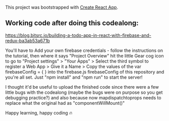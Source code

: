 This project was bootstrapped with [Create React App](https://github.com/facebook/create-react-app).

## Working code after doing this codealong:

https://blog.bitsrc.io/building-a-todo-app-in-react-with-firebase-and-redux-ba3ab53a671b


You'll have to Add your own firebase credentials - follow the instructions on the tutorial, then where it says "Project Overview" hit the little Gear cog icon to go to "Project settings" > "Your Apps" > Select the third symbol to register a Web App > Give it a Name > Copy the values of the var firebaseConfig = { } into the firebase.js firebaseConfig of this repository and you're all set. Just "npm install" and "npm run" to start the server!

 I thought it'd be useful to upload the finished code since there were a few little bugs with the codealong (maybe the bugs were on purpose so you get debugging practice?) and also because now mapdispatchtoprops needs to replace what the original had as "componentWillMount()" 

 Happy learning, happy coding :fire: